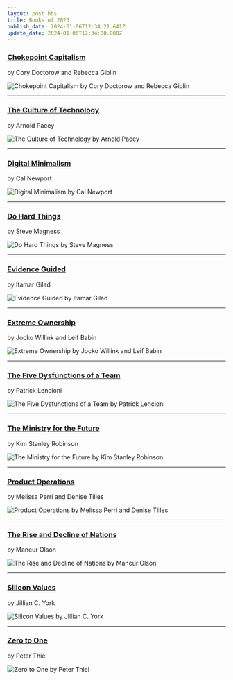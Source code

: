 ```yaml
---
layout: post.hbs
title: Books of 2023
publish_date: 2024-01-06T12:34:21.641Z
update_date: 2024-01-06T12:34:00.000Z
---
```

<h3><a href="https://chokepointcapitalism.com" target="_blank">Chokepoint Capitalism</a></h3>

by Cory Doctorow and Rebecca Giblin

![Chokepoint Capitalism by Cory Doctorow and Rebecca Giblin](/static/images/chokepoint_capitalism.jpg "Chokepoint Capitalism by Cory Doctorow and Rebecca Giblin")

<hr>

<h3><a href="https://mitpress.mit.edu/9780262660563/the-culture-of-technology/" target="_blank">The Culture of Technology</a></h3>

by Arnold Pacey

![The Culture of Technology by Arnold Pacey](/static/images/culture_of_technology.jpg "The Culture of Technology by Arnold Pacey")

<hr>

<h3><a href="https://bookshop.org/p/books/digital-minimalism-choosing-a-focused-life-in-a-noisy-world-cal-newport/12081448?ean=9780525536512" target="_blank">Digital Minimalism</a></h3>

by Cal Newport

![Digital Minimalism by Cal Newport](/static/images/digital_minimalism.jpg "Digital Minimalism by Cal Newport")

<hr>

<h3><a href="https://www.stevemagness.com/do-hard-things/" target="_blank">Do Hard Things</a></h3>

by Steve Magness

![Do Hard Things by Steve Magness](/static/images/do_hard_things.jpg "Do Hard Things by Steve Magness")

<hr>

<h3><a href="https://itamargilad.com/book-evidence-guided/" target="_blank">Evidence Guided</a></h3>

by Itamar Gilad

![Evidence Guided by Itamar Gilad](/static/images/evidence_guided.jpg "Evidence Guided by Itamar Gilad")

<hr>

<h3><a href="https://us.macmillan.com/books/9781250183866/extremeownership/" target="_blank">Extreme Ownership</a></h3>

by Jocko Willink and Leif Babin

![Extreme Ownership by Jocko Willink and Leif Babin](/static/images/extreme_ownership.jpg "Extreme Ownership by Jocko Willink and Leif Babin")

<hr>

<h3><a href="https://www.tablegroup.com/product/dysfunctions/" target="_blank">The Five Dysfunctions of a Team</a></h3>

by Patrick Lencioni

![The Five Dysfunctions of a Team by Patrick Lencioni](/static/images/five_disfunctions.jpg "The Five Dysfunctions of a Team by Patrick Lencioni")

<hr>

<h3><a href="https://en.wikipedia.org/wiki/The_Ministry_for_the_Future" target="_blank">The Ministry for the Future</a></h3>

by Kim Stanley Robinson

![The Ministry for the Future by Kim Stanley Robinson](/static/images/ministry_for_the_future.jpg "The Ministry for the Future by Kim Stanley Robinson")

<hr>

<h3><a href="https://www.productoperations.com/" target="_blank">Product Operations</a></h3>

by Melissa Perri and Denise Tilles

![Product Operations by Melissa Perri and Denise Tilles](/static/images/product_operations.jpg "Product Operations by Melissa Perri and Denise Tilles")

<hr>

<h3><a href="https://www.jstor.org/stable/j.ctt1nprdd" target="_blank">The Rise and Decline of Nations</a></h3>

by Mancur Olson

![The Rise and Decline of Nations by Mancur Olson](/static/images/rise_decline_of_nations.jpg "The Rise and Decline of Nations by Mancur Olson")

<hr>

<h3><a href="https://jilliancyork.com/" target="_blank">Silicon Values</a></h3>

by Jillian C. York

![Silicon Values by Jillian C. York](/static/images/silicon_values.jpg "Silicon Values by Jillian C. York")

<hr>

<h3><a href="https://en.wikipedia.org/wiki/Zero_to_One" target="_blank">Zero to One</a></h3>

by Peter Thiel

![Zero to One by Peter Thiel](/static/images/zero_to_one.jpg "Zero to One by Peter Thiel")